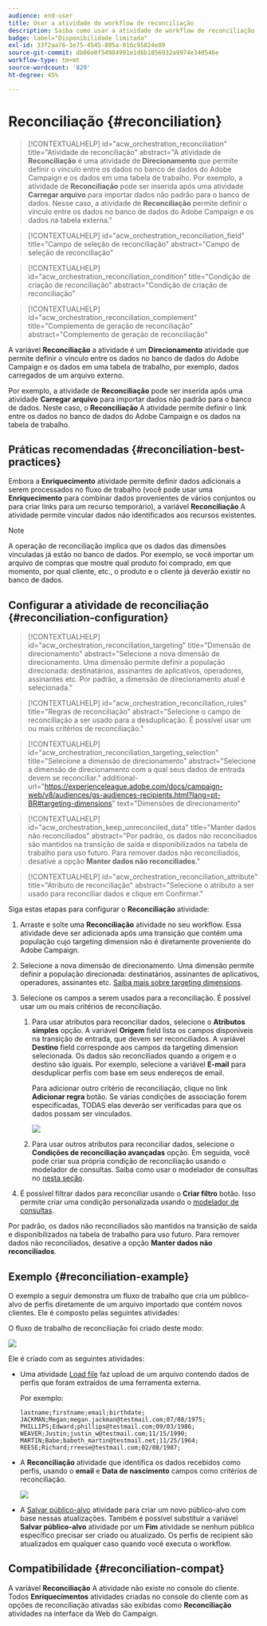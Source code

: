 ```yaml
---
audience: end-user
title: Usar a atividade do workflow de reconciliação
description: Saiba como usar a atividade de workflow de reconciliação
badge: label="Disponibilidade limitada"
exl-id: 33f2aa76-1e75-4545-805a-016c95824e09
source-git-commit: db06e0f54984991e1d6b1056932a9974e340546e
workflow-type: tm+mt
source-wordcount: '829'
ht-degree: 45%

---
```


# Reconciliação {#reconciliation}

>[!CONTEXTUALHELP]
>id="acw_orchestration_reconciliation"
>title="Atividade de reconciliação"
>abstract="A atividade de **Reconciliação** é uma atividade de **Direcionamento** que permite definir o vínculo entre os dados no banco de dados do Adobe Campaign e os dados em uma tabela de trabalho. Por exemplo, a atividade de **Reconciliação** pode ser inserida após uma atividade **Carregar arquivo** para importar dados não padrão para o banco de dados. Nesse caso, a atividade de **Reconciliação** permite definir o vínculo entre os dados no banco de dados do Adobe Campaign e os dados na tabela externa."

>[!CONTEXTUALHELP]
>id="acw_orchestration_reconciliation_field"
>title="Campo de seleção de reconciliação"
>abstract="Campo de seleção de reconciliação"

>[!CONTEXTUALHELP]
>id="acw_orchestration_reconciliation_condition"
>title="Condição de criação de reconciliação"
>abstract="Condição de criação de reconciliação"

>[!CONTEXTUALHELP]
>id="acw_orchestration_reconciliation_complement"
>title="Complemento de geração de reconciliação"
>abstract="Complemento de geração de reconciliação"

A variável **Reconciliação** a atividade é um **Direcionamento** atividade que permite definir o vínculo entre os dados no banco de dados do Adobe Campaign e os dados em uma tabela de trabalho, por exemplo, dados carregados de um arquivo externo.

Por exemplo, a atividade de **Reconciliação** pode ser inserida após uma atividade **Carregar arquivo** para importar dados não padrão para o banco de dados. Neste caso, o **Reconciliação** A atividade permite definir o link entre os dados no banco de dados do Adobe Campaign e os dados na tabela de trabalho.

## Práticas recomendadas {#reconciliation-best-practices}

Embora a **Enriquecimento** atividade permite definir dados adicionais a serem processados no fluxo de trabalho (você pode usar uma **Enriquecimento** para combinar dados provenientes de vários conjuntos ou para criar links para um recurso temporário), a variável **Reconciliação** A atividade permite vincular dados não identificados aos recursos existentes.

>[!NOTE]
>A operação de reconciliação implica que os dados das dimensões vinculadas já estão no banco de dados.  Por exemplo, se você importar um arquivo de compras que mostre qual produto foi comprado, em que momento, por qual cliente, etc., o produto e o cliente já deverão existir no banco de dados.

## Configurar a atividade de reconciliação {#reconciliation-configuration}

>[!CONTEXTUALHELP]
>id="acw_orchestration_reconciliation_targeting"
>title="Dimensão de direcionamento"
>abstract="Selecione a nova dimensão de direcionamento. Uma dimensão permite definir a população direcionada: destinatários, assinantes de aplicativos, operadores, assinantes etc. Por padrão, a dimensão de direcionamento atual é selecionada."

>[!CONTEXTUALHELP]
>id="acw_orchestration_reconciliation_rules"
>title="Regras de reconciliação"
>abstract="Selecione o campo de reconciliação a ser usado para a desduplicação. É possível usar um ou mais critérios de reconciliação."

>[!CONTEXTUALHELP]
>id="acw_orchestration_reconciliation_targeting_selection"
>title="Selecione a dimensão de direcionamento"
>abstract="Selecione a dimensão de direcionamento com a qual seus dados de entrada devem se reconciliar."
>additional-url="https://experienceleague.adobe.com/docs/campaign-web/v8/audiences/gs-audiences-recipients.html?lang=pt-BR#targeting-dimensions" text="Dimensões de direcionamento"

>[!CONTEXTUALHELP]
>id="acw_orchestration_keep_unreconciled_data"
>title="Manter dados não reconciliados"
>abstract="Por padrão, os dados não reconciliados são mantidos na transição de saída e disponibilizados na tabela de trabalho para uso futuro. Para remover dados não reconciliados, desative a opção **Manter dados não reconciliados**."

>[!CONTEXTUALHELP]
>id="acw_orchestration_reconciliation_attribute"
>title="Atributo de reconciliação"
>abstract="Selecione o atributo a ser usado para reconciliar dados e clique em Confirmar."

Siga estas etapas para configurar o **Reconciliação** atividade:

1. Arraste e solte uma **Reconciliação** atividade no seu workflow. Essa atividade deve ser adicionada após uma transição que contém uma população cujo targeting dimension não é diretamente proveniente do Adobe Campaign.

1. Selecione a nova dimensão de direcionamento. Uma dimensão permite definir a população direcionada: destinatários, assinantes de aplicativos, operadores, assinantes etc. [Saiba mais sobre targeting dimensions](../../audience/about-recipients.md#targeting-dimensions).

1. Selecione os campos a serem usados para a reconciliação. É possível usar um ou mais critérios de reconciliação.

   1. Para usar atributos para reconciliar dados, selecione o **Atributos simples** opção. A variável **Origem** field lista os campos disponíveis na transição de entrada, que devem ser reconciliados. A variável **Destino** field corresponde aos campos da targeting dimension selecionada. Os dados são reconciliados quando a origem e o destino são iguais. Por exemplo, selecione a variável **E-mail** para desduplicar perfis com base em seus endereços de email.

      Para adicionar outro critério de reconciliação, clique no link **Adicionar regra** botão. Se várias condições de associação forem especificadas, TODAS elas deverão ser verificadas para que os dados possam ser vinculados.

      ![](../assets/workflow-reconciliation-criteria.png)

   1. Para usar outros atributos para reconciliar dados, selecione o **Condições de reconciliação avançadas** opção. Em seguida, você pode criar sua própria condição de reconciliação usando o modelador de consultas. Saiba como usar o modelador de consultas no [nesta seção](../../query/query-modeler-overview.md).

1. É possível filtrar dados para reconciliar usando o **Criar filtro** botão. Isso permite criar uma condição personalizada usando o [modelador de consultas](../../query/query-modeler-overview.md).

Por padrão, os dados não reconciliados são mantidos na transição de saída e disponibilizados na tabela de trabalho para uso futuro. Para remover dados não reconciliados, desative a opção **Manter dados não reconciliados**.

## Exemplo {#reconciliation-example}

O exemplo a seguir demonstra um fluxo de trabalho que cria um público-alvo de perfis diretamente de um arquivo importado que contém novos clientes. Ele é composto pelas seguintes atividades:

O fluxo de trabalho de reconciliação foi criado deste modo:

![](../assets/workflow-reconciliation-sample-1.0.png)


Ele é criado com as seguintes atividades:

* Uma atividade [Load file](load-file.md) faz upload de um arquivo contendo dados de perfis que foram extraídos de uma ferramenta externa.

  Por exemplo:

  ```
  lastname;firstname;email;birthdate;
  JACKMAN;Megan;megan.jackman@testmail.com;07/08/1975;
  PHILLIPS;Edward;phillips@testmail.com;09/03/1986;
  WEAVER;Justin;justin_w@testmail.com;11/15/1990;
  MARTIN;Babe;babeth_martin@testmail.net;11/25/1964;
  REESE;Richard;rreese@testmail.com;02/08/1987;
  ```

* A **Reconciliação** atividade que identifica os dados recebidos como perfis, usando o **email** e **Data de nascimento** campos como critérios de reconciliação.

  ![](../assets/workflow-reconciliation-sample-1.1.png)

* A [Salvar público-alvo](save-audience.md) atividade para criar um novo público-alvo com base nessas atualizações. Também é possível substituir a variável **Salvar público-alvo** atividade por um **Fim** atividade se nenhum público específico precisar ser criado ou atualizado. Os perfis de recipient são atualizados em qualquer caso quando você executa o workflow.


## Compatibilidade {#reconciliation-compat}

A variável **Reconciliação** A atividade não existe no console do cliente. Todos **Enriquecimentos** atividades criadas no console do cliente com as opções de reconciliação ativadas são exibidas como **Reconciliação** atividades na interface da Web do Campaign.
